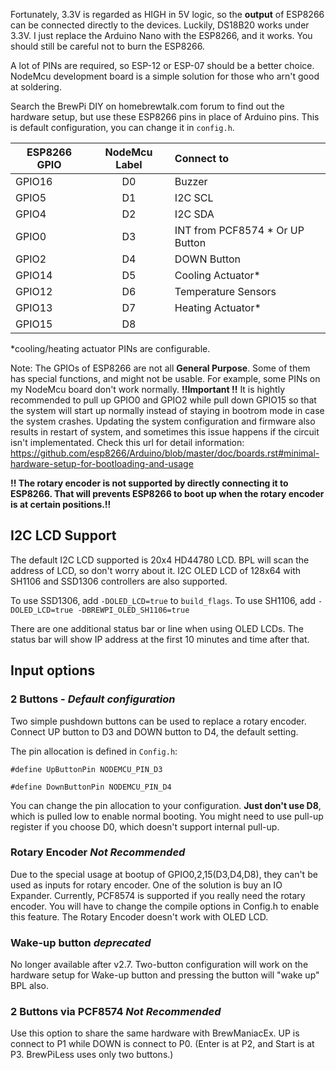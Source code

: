 Fortunately, 3.3V is regarded as HIGH in 5V logic, so the **output** of ESP8266 can be connected directly to the devices. Luckily, DS18B20 works under 3.3V. I just replace the Arduino Nano with the ESP8266, and it works. You should still be careful not to burn the ESP8266.

A lot of PINs are required, so ESP-12 or ESP-07 should be a better choice. NodeMcu development board is a simple solution for those who arn't good at soldering.

Search the BrewPi DIY on homebrewtalk.com forum to find out the hardware setup, but use these ESP8266 pins in place of Arduino pins.
This is default configuration, you can change it in `config.h`.

| ESP8266 GPIO   | NodeMcu Label | Connect to       |
| -------------- |:-------------:| :--------------------|
| GPIO16         | D0            | Buzzer			   |
| GPIO5          | D1            | I2C SCL             |
| GPIO4          | D2            | I2C SDA             |
| GPIO0          | D3            | INT from PCF8574 * Or UP Button  |
| GPIO2          | D4            | DOWN Button     |
| GPIO14         | D5            | Cooling Actuator*   |
| GPIO12         | D6            | Temperature Sensors |
| GPIO13         | D7            | Heating Actuator*   |
| GPIO15         | D8            |      			   |

*cooling/heating actuator PINs are configurable.

Note: The GPIOs of ESP8266 are not all **General Purpose**. Some of them has special functions, and might not be usable. For example, some PINs on my NodeMcu board don't work normally.
**!!Important !!** It is hightly recommended to pull up GPIO0 and GPIO2 while pull down GPIO15 so that the system will start up normally instead of staying in bootrom mode in case the system crashes. Updating the system configuration and firmware also results in restart of system, and sometimes this issue happens if the circuit isn't implementated. Check this url for detail information:
https://github.com/esp8266/Arduino/blob/master/doc/boards.rst#minimal-hardware-setup-for-bootloading-and-usage

**!! The rotary encoder is not supported by directly connecting it to ESP8266. That will prevents ESP8266 to boot up when the rotary encoder is at certain positions.!!** 

## I2C LCD Support
The default I2C LCD supported is 20x4 HD44780 LCD. BPL will scan the address of LCD, so don't worry about it.
I2C OLED LCD of 128x64 with SH1106 and SSD1306 controllers are also supported. 

To use SSD1306, add `-DOLED_LCD=true` to `build_flags`. To use SH1106, add `-DOLED_LCD=true -DBREWPI_OLED_SH1106=true`

There are one additional status bar or line when using OLED LCDs. The status bar will show IP address at the first 10 minutes and time after that.

## Input options
### 2 Buttons - _Default configuration_
Two simple pushdown buttons can be used to replace a rotary encoder. Connect UP button to D3 and DOWN button to D4, the default setting.

The pin allocation is defined in `Config.h`:

`#define UpButtonPin NODEMCU_PIN_D3`

`#define DownButtonPin NODEMCU_PIN_D4`

You can change the pin allocation to your configuration. **Just don't use D8**, which is pulled low to enable normal booting. You might need to use pull-up register if you choose D0, which doesn't support internal pull-up.

### Rotary Encoder _Not Recommended_
Due to the special usage at bootup of GPIO0,2,15(D3,D4,D8), they can't be used as inputs for rotary encoder. One of the solution is buy an IO Expander. 
Currently, PCF8574 is supported if you really need the rotary encoder. You will have to change the compile options in Config.h to enable this feature.
The Rotary Encoder doesn't work with OLED LCD.

### Wake-up button _deprecated_
No longer available after v2.7. Two-button configuration will work on the hardware setup for Wake-up button and pressing the button will "wake up" BPL also.


### 2 Buttons via PCF8574 _Not Recommended_
Use this option to share the same hardware with BrewManiacEx. UP is connect to P1 while DOWN is connect to P0. (Enter is at P2, and Start is at P3. BrewPiLess uses only two buttons.)
